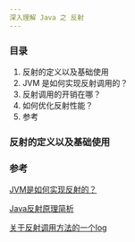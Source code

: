 ```yaml
---
深入理解 Java 之 反射
---
```


### 目录

1. 反射的定义以及基础使用
2. JVM 是如何实现反射调用的？
3. 反射调用的开销在哪？
4. 如何优化反射性能？
5. 参考

### 反射的定义以及基础使用



### 参考

[JVM是如何实现反射的？](https://time.geekbang.org/column/article/12192)

[Java反射原理简析](http://fanyilun.me/2015/10/29/Java%E5%8F%8D%E5%B0%84%E5%8E%9F%E7%90%86/)

[关于反射调用方法的一个log](https://www.iteye.com/blog/rednaxelafx-548536)

